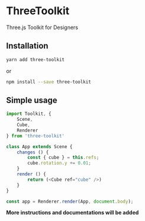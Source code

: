 # ThreeToolkit
Three.js Toolkit for Designers

## Installation
```bash
yarn add three-toolkit
```
or
```bash
npm install --save three-toolkit
```

## Simple usage
```javascript
import Toolkit, {
    Scene,
    Cube,
    Renderer
} from 'three-toolkit'

class App extends Scene {
    changes () {
        const { cube } = this.refs;
        cube.rotation.y += 0.01;
    }
    render () {
        return (<Cube ref="cube" />)
    }
}

const app = Renderer.render(App, document.body);
```

**More instructions and documentations will be added**
